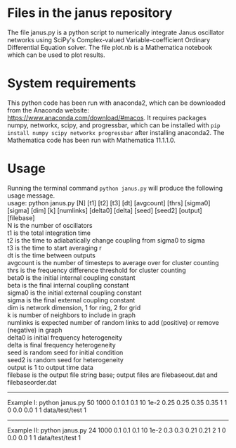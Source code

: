 # Files in the janus repository 
The file janus.py is a python script to numerically integrate Janus oscillator networks using SciPy's Complex-valued Variable-coefficient Ordinary Differential Equation solver.  The file plot.nb is a Mathematica notebook which can be used to plot results.
# System requirements
This python code has been run with anaconda2, which can be downloaded from the Anaconda website: https://www.anaconda.com/download/#macos.  It requires packages numpy, networkx, scipy, and progressbar, which can be installed with `pip install numpy scipy networkx progressbar` after installing anaconda2.  The Mathematica code has been run with Mathematica 11.1.1.0.
# Usage
Running the terminal command `python janus.py` will produce the following usage message.  
usage: python janus.py [N] [t1] [t2] [t3] [dt] [avgcount] [thrs] [sigma0] [sigma] [dim] [k] [numlinks] [delta0] [delta] [seed] [seed2] [output] [filebase]  
  N is the number of oscillators  
  t1 is the total integration time  
  t2 is the time to adiabatically change coupling from sigma0 to sigma  
  t3 is the time to start averaging r  
  dt is the time between outputs  
  avgcount is the number of timesteps to average over for cluster counting  
  thrs is the frequency difference threshold for cluster counting  
  beta0 is the initial internal coupling constant  
  beta is the final internal coupling constant  
  sigma0 is the initial external coupling constant  
  sigma is the final external coupling constant  
  dim is network dimension, 1 for ring, 2 for grid  
  k is number of neighbors to include in graph   
  numlinks is expected number of random links to add (positive) or remove (negative) in graph   
  delta0 is initial frequency heterogeneity   
  delta is final frequency heterogeneity   
  seed is random seed for initial condition  
  seed2 is random seed for heterogeneity  
  output is 1 to output time data  
  filebase is the output file string base; output files are filebaseout.dat and filebaseorder.dat
___
Example I: python janus.py 50 1000 0.1 0.1 0.1 10 1e-2 0.25 0.25 0.35 0.35 1 1 0 0.0 0.0 1 1 data/test/test 1
___
Example II: python janus.py 24 1000 0.1 0.1 0.1 10 1e-2 0.3 0.3 0.21 0.21 2 1 0 0.0 0.0 1 1 data/test/test 1

